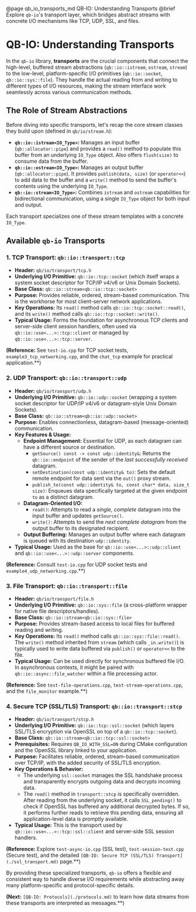 @page qb_io_transports_md QB-IO: Understanding Transports
@brief Explore `qb-io`'s transport layer, which bridges abstract streams with concrete I/O mechanisms like TCP, UDP, SSL, and files.

# QB-IO: Understanding Transports

In the `qb-io` library, **transports** are the crucial components that connect the high-level, buffered stream abstractions (`qb::io::istream`, `ostream`, `stream`) to the low-level, platform-specific I/O primitives (`qb::io::socket`, `qb::io::sys::file`). They handle the actual reading from and writing to different types of I/O resources, making the stream interface work seamlessly across various communication methods.

## The Role of Stream Abstractions

Before diving into specific transports, let's recap the core stream classes they build upon (defined in `qb/io/stream.h`):

*   **`qb::io::istream<IO_Type>`:** Manages an input buffer (`qb::allocator::pipe`) and provides a `read()` method to populate this buffer from an underlying `IO_Type` object. Also offers `flush(size)` to consume data from the buffer.
*   **`qb::io::ostream<IO_Type>`:** Manages an output buffer (`qb::allocator::pipe`). It provides `publish(data, size)` (or `operator<<`) to add data to the buffer and a `write()` method to send the buffer's contents using the underlying `IO_Type`.
*   **`qb::io::stream<IO_Type>`:** Combines `istream` and `ostream` capabilities for bidirectional communication, using a single `IO_Type` object for both input and output.

Each transport specializes one of these stream templates with a concrete `IO_Type`.

## Available `qb-io` Transports

### 1. TCP Transport: `qb::io::transport::tcp`

*   **Header:** `qb/io/transport/tcp.h`
*   **Underlying I/O Primitive:** `qb::io::tcp::socket` (which itself wraps a system socket descriptor for TCP/IP v4/v6 or Unix Domain Sockets).
*   **Base Class:** `qb::io::stream<qb::io::tcp::socket>`
*   **Purpose:** Provides reliable, ordered, stream-based communication. This is the workhorse for most client-server network applications.
*   **Key Operations:** Its `read()` method calls `qb::io::tcp::socket::read()`, and its `write()` method calls `qb::io::tcp::socket::write()`.
*   **Typical Usage:** Forms the foundation for asynchronous TCP clients and server-side client session handlers, often used via `qb::io::use<...>::tcp::client` or managed by `qb::io::use<...>::tcp::server`.

**(Reference:** See `test-io.cpp` for TCP socket tests, `example3_tcp_networking.cpp`, and the `chat_tcp` example for practical application.**)

### 2. UDP Transport: `qb::io::transport::udp`

*   **Header:** `qb/io/transport/udp.h`
*   **Underlying I/O Primitive:** `qb::io::udp::socket` (wrapping a system socket descriptor for UDP/IP v4/v6 or datagram-style Unix Domain Sockets).
*   **Base Class:** `qb::io::stream<qb::io::udp::socket>`
*   **Purpose:** Enables connectionless, datagram-based (message-oriented) communication.
*   **Key Features & Usage:**
    *   **Endpoint Management:** Essential for UDP, as each datagram can have a different source or destination.
        *   `getSource() const -> const udp::identity&`: Returns the `qb::io::endpoint` of the sender of the *last successfully received* datagram.
        *   `setDestination(const udp::identity& to)`: Sets the default remote endpoint for data sent via the `out()` proxy stream.
        *   `publish_to(const udp::identity& to, const char* data, size_t size)`: Enqueues data specifically targeted at the given endpoint `to` as a distinct datagram.
    *   **Datagram-Oriented I/O:**
        *   `read()`: Attempts to read a *single, complete* datagram into the input buffer and updates `getSource()`.
        *   `write()`: Attempts to send the *next complete datagram* from the output buffer to its designated recipient.
    *   **Output Buffering:** Manages an output buffer where each datagram is queued with its destination `udp::identity`.
*   **Typical Usage:** Used as the base for `qb::io::use<...>::udp::client` and `qb::io::use<...>::udp::server` components.

**(Reference:** Consult `test-io.cpp` for UDP socket tests and `example4_udp_networking.cpp`.**)

### 3. File Transport: `qb::io::transport::file`

*   **Header:** `qb/io/transport/file.h`
*   **Underlying I/O Primitive:** `qb::io::sys::file` (a cross-platform wrapper for native file descriptors/handles).
*   **Base Class:** `qb::io::stream<qb::io::sys::file>`
*   **Purpose:** Provides stream-based access to local files for buffered reading and writing.
*   **Key Operations:** Its `read()` method calls `qb::io::sys::file::read()`. The `write()` method inherited from `stream` (which calls `_in.write()`) is typically used to write data buffered via `publish()` or `operator<<` to the file.
*   **Typical Usage:** Can be used directly for synchronous buffered file I/O. In asynchronous contexts, it might be paired with `qb::io::async::file_watcher` within a file processing actor.

**(Reference:** See `test-file-operations.cpp`, `test-stream-operations.cpp`, and the `file_monitor` example.**)

### 4. Secure TCP (SSL/TLS) Transport: `qb::io::transport::stcp`

*   **Header:** `qb/io/transport/stcp.h`
*   **Underlying I/O Primitive:** `qb::io::tcp::ssl::socket` (which layers SSL/TLS encryption via OpenSSL on top of a `qb::io::tcp::socket`).
*   **Base Class:** `qb::io::stream<qb::io::tcp::ssl::socket>`
*   **Prerequisites:** Requires `QB_IO_WITH_SSL=ON` during CMake configuration and the OpenSSL library linked to your application.
*   **Purpose:** Facilitates reliable, ordered, stream-based communication over TCP/IP, with the added security of SSL/TLS encryption.
*   **Key Operations & Behavior:**
    *   The underlying `ssl::socket` manages the SSL handshake process and transparently encrypts outgoing data and decrypts incoming data.
    *   The `read()` method in `transport::stcp` is specifically overridden. After reading from the underlying socket, it calls `SSL_pending()` to check if OpenSSL has buffered any additional decrypted bytes. If so, it performs further reads to retrieve this pending data, ensuring all application-level data is promptly available.
*   **Typical Usage:** This is the transport used by `qb::io::use<...>::tcp::ssl::client` and server-side SSL session handlers.

**(Reference:** Explore `test-async-io.cpp` (SSL test), `test-session-text.cpp` (Secure test), and the detailed `[QB-IO: Secure TCP (SSL/TLS) Transport](./ssl_transport.md)` page.**)

By providing these specialized transports, `qb-io` offers a flexible and consistent way to handle diverse I/O requirements while abstracting away many platform-specific and protocol-specific details.

**(Next:** `[QB-IO: Protocols](./protocols.md)` to learn how data streams from these transports are interpreted as messages.**) 